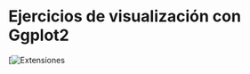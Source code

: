 # Ejercicios de visualización con Ggplot2

[![Extensiones](https://exts.ggplot2.tidyverse.org/gallery/)
